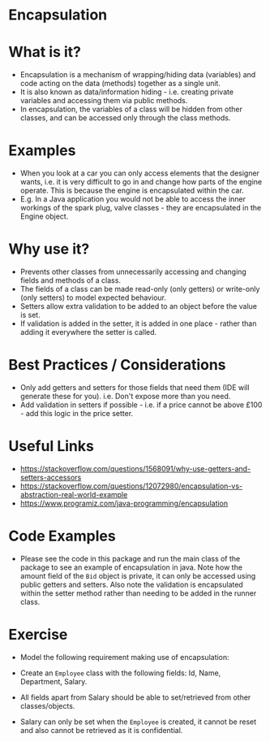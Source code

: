 # Encapsulation

# What is it?

  - Encapsulation is a mechanism of wrapping/hiding data (variables) and code acting on the data (methods) together as a single unit.
  - It is also known as data/information hiding - i.e. creating private variables and accessing them via public methods. 
  - In encapsulation, the variables of a class will be hidden from other classes, and can be accessed only through the class methods.

# Examples

  - When you look at a car you can only access elements that the designer wants, i.e. it is very difficult to go in and change how parts of the engine 
    operate. This is because the engine is encapsulated within the car.
  - E.g. In a Java application you would not be able to access the inner workings of the spark plug, valve classes - they are encapsulated in the Engine object.

# Why use it?

  - Prevents other classes from unnecessarily accessing and changing fields and methods of a class.
  - The fields of a class can be made read-only (only getters) or write-only (only setters) to model expected behaviour.
  - Setters allow extra validation to be added to an object before the value is set.
  - If validation is added in the setter, it is added in one place - rather than adding it everywhere the setter is called.

# Best Practices / Considerations

  - Only add getters and setters for those fields that need them (IDE will generate these for you). i.e. Don't expose more than you need.
  - Add validation in setters if possible - i.e. if a price cannot be above £100 - add this logic in the price setter.

# Useful Links

  - https://stackoverflow.com/questions/1568091/why-use-getters-and-setters-accessors
  - https://stackoverflow.com/questions/12072980/encapsulation-vs-abstraction-real-world-example
  - https://www.programiz.com/java-programming/encapsulation

# Code Examples

  - Please see the code in this package and run the main class of the package to see an example of encapsulation in java.
    Note how the amount field of the `Bid` object is private, it can only be accessed using public getters and setters. Also note
    the validation is encapsulated within the setter method rather than needing to be added in the runner class. 

# Exercise

  - Model the following requirement making use of encapsulation:

  - Create an `Employee` class with the following fields: Id, Name, Department, Salary.
  - All fields apart from Salary should be able to set/retrieved from other classes/objects.
  - Salary can only be set when the `Employee` is created, it cannot be reset and also cannot be retrieved as it is confidential.

